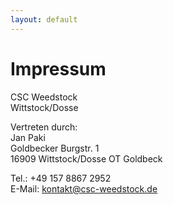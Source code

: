 ```yaml
---
layout: default
---
```


# Impressum

CSC Weedstock<br>
Wittstock/Dosse

Vertreten durch:<br>
Jan Paki<br>
Goldbecker Burgstr. 1<br>
16909 Wittstock/Dosse OT Goldbeck

Tel.: +49 157 8867 2952<br>
E-Mail: kontakt@csc-weedstock.de
